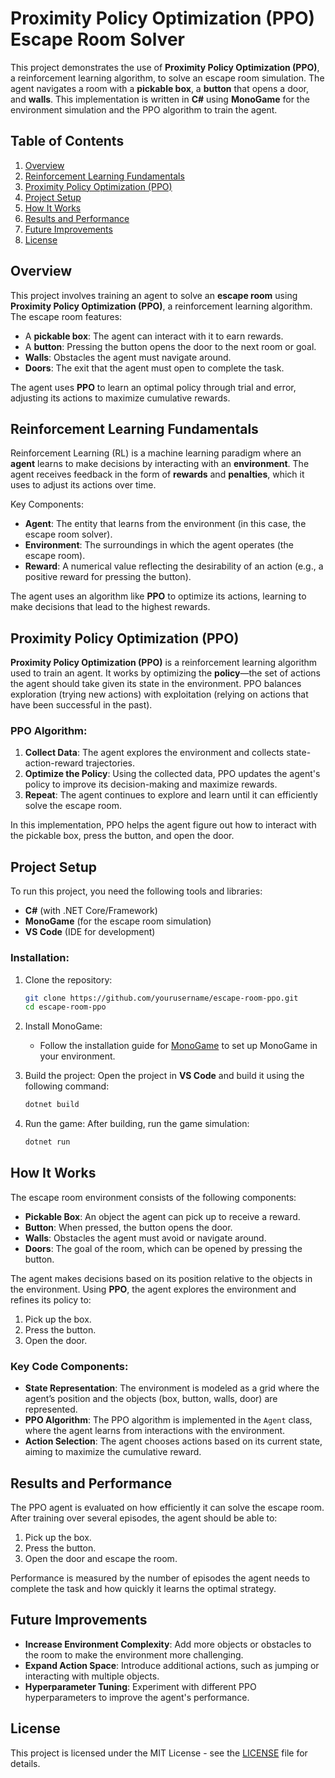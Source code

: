 # Proximity Policy Optimization (PPO) Escape Room Solver

This project demonstrates the use of **Proximity Policy Optimization (PPO)**, a reinforcement learning algorithm, to solve an escape room simulation. The agent navigates a room with a **pickable box**, a **button** that opens a door, and **walls**. This implementation is written in **C#** using **MonoGame** for the environment simulation and the PPO algorithm to train the agent.

## Table of Contents
1. [Overview](#overview)
2. [Reinforcement Learning Fundamentals](#reinforcement-learning-fundamentals)
3. [Proximity Policy Optimization (PPO)](#proximity-policy-optimization-ppo)
4. [Project Setup](#project-setup)
5. [How It Works](#how-it-works)
6. [Results and Performance](#results-and-performance)
7. [Future Improvements](#future-improvements)
8. [License](#license)

## Overview
This project involves training an agent to solve an **escape room** using **Proximity Policy Optimization (PPO)**, a reinforcement learning algorithm. The escape room features:
- A **pickable box**: The agent can interact with it to earn rewards.
- A **button**: Pressing the button opens the door to the next room or goal.
- **Walls**: Obstacles the agent must navigate around.
- **Doors**: The exit that the agent must open to complete the task.

The agent uses **PPO** to learn an optimal policy through trial and error, adjusting its actions to maximize cumulative rewards.

## Reinforcement Learning Fundamentals
Reinforcement Learning (RL) is a machine learning paradigm where an **agent** learns to make decisions by interacting with an **environment**. The agent receives feedback in the form of **rewards** and **penalties**, which it uses to adjust its actions over time.

Key Components:
- **Agent**: The entity that learns from the environment (in this case, the escape room solver).
- **Environment**: The surroundings in which the agent operates (the escape room).
- **Reward**: A numerical value reflecting the desirability of an action (e.g., a positive reward for pressing the button).

The agent uses an algorithm like **PPO** to optimize its actions, learning to make decisions that lead to the highest rewards.

## Proximity Policy Optimization (PPO)
**Proximity Policy Optimization (PPO)** is a reinforcement learning algorithm used to train an agent. It works by optimizing the **policy**—the set of actions the agent should take given its state in the environment. PPO balances exploration (trying new actions) with exploitation (relying on actions that have been successful in the past).

### PPO Algorithm:
1. **Collect Data**: The agent explores the environment and collects state-action-reward trajectories.
2. **Optimize the Policy**: Using the collected data, PPO updates the agent's policy to improve its decision-making and maximize rewards.
3. **Repeat**: The agent continues to explore and learn until it can efficiently solve the escape room.

In this implementation, PPO helps the agent figure out how to interact with the pickable box, press the button, and open the door.

## Project Setup
To run this project, you need the following tools and libraries:
- **C#** (with .NET Core/Framework)
- **MonoGame** (for the escape room simulation)
- **VS Code** (IDE for development)

### Installation:
1. Clone the repository:
   ```bash
   git clone https://github.com/yourusername/escape-room-ppo.git
   cd escape-room-ppo
   ```

2. Install MonoGame:
   - Follow the installation guide for [MonoGame](https://www.monogame.net/downloads/) to set up MonoGame in your environment.

3. Build the project:
   Open the project in **VS Code** and build it using the following command:
   ```bash
   dotnet build
   ```

4. Run the game:
   After building, run the game simulation:
   ```bash
   dotnet run
   ```

## How It Works
The escape room environment consists of the following components:
- **Pickable Box**: An object the agent can pick up to receive a reward.
- **Button**: When pressed, the button opens the door.
- **Walls**: Obstacles the agent must avoid or navigate around.
- **Doors**: The goal of the room, which can be opened by pressing the button.

The agent makes decisions based on its position relative to the objects in the environment. Using **PPO**, the agent explores the environment and refines its policy to:
1. Pick up the box.
2. Press the button.
3. Open the door.

### Key Code Components:
- **State Representation**: The environment is modeled as a grid where the agent’s position and the objects (box, button, walls, door) are represented.
- **PPO Algorithm**: The PPO algorithm is implemented in the `Agent` class, where the agent learns from interactions with the environment.
- **Action Selection**: The agent chooses actions based on its current state, aiming to maximize the cumulative reward.

## Results and Performance
The PPO agent is evaluated on how efficiently it can solve the escape room. After training over several episodes, the agent should be able to:
1. Pick up the box.
2. Press the button.
3. Open the door and escape the room.

Performance is measured by the number of episodes the agent needs to complete the task and how quickly it learns the optimal strategy.

## Future Improvements
- **Increase Environment Complexity**: Add more objects or obstacles to the room to make the environment more challenging.
- **Expand Action Space**: Introduce additional actions, such as jumping or interacting with multiple objects.
- **Hyperparameter Tuning**: Experiment with different PPO hyperparameters to improve the agent's performance.

## License
This project is licensed under the MIT License - see the [LICENSE](LICENSE) file for details.

